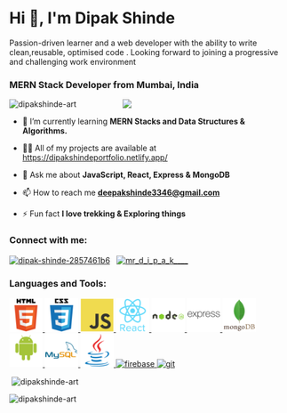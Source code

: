 <h1 align="left">Hi 👋, I'm Dipak Shinde</h1>
Passion-driven learner and a web developer with the ability to write clean,reusable, optimised code .
Looking forward to joining a progressive and challenging work environment
<h3 align="left">MERN Stack Developer from Mumbai, India</h3> <img align="right" width="300" src="https://i.pinimg.com/originals/54/e3/7d/54e37d8074ebcde1d96c77d7b2a7f310.gif" />

<p align="left"> <img src="https://komarev.com/ghpvc/?username=dipakshinde-art&label=Profile%20views&color=0e75b6&style=flat" alt="dipakshinde-art" /> </p>

- 🌱 I’m currently learning **MERN Stacks and Data Structures & Algorithms.**

 - 👨‍💻 All of my projects are available at https://dipakshindeportfolio.netlify.app/

- 💬 Ask me about **JavaScript, React, Express & MongoDB**

- 📫 How to reach me **deepakshinde3346@gmail.com**

- ⚡ Fun fact **I love trekking & Exploring things**

<h3 align="left">Connect with me:</h3>
<p align="left">
<a href="https://linkedin.com/in/dipak-shinde-2857461b6" target="blank"><img align="center" src="https://raw.githubusercontent.com/rahuldkjain/github-profile-readme-generator/master/src/images/icons/Social/linked-in-alt.svg" alt="dipak-shinde-2857461b6" height="50" width="40" /></a>  &#160
<a href="https://instagram.com/mr_d_i_p_a_k____" target="blank"><img align="center" src="https://raw.githubusercontent.com/rahuldkjain/github-profile-readme-generator/master/src/images/icons/Social/instagram.svg" alt="mr_d_i_p_a_k____" height="50" width="40" /></a>
</p>

<h3 align="left" border="1px solid #ccc">Languages and Tools:</h3>
<p align="left">
<a href="https://www.w3.org/html/" target="_blank" rel="noreferrer"> <img src="https://raw.githubusercontent.com/devicons/devicon/master/icons/html5/html5-original-wordmark.svg" alt="html5" width="60" height="60"/> </a><a href="https://www.w3schools.com/css/" target="_blank" rel="noreferrer"> <img src="https://raw.githubusercontent.com/devicons/devicon/master/icons/css3/css3-original-wordmark.svg" alt="css3" width="60" height="60"/> </a> 
<a href="https://developer.mozilla.org/en-US/docs/Web/JavaScript" target="_blank" rel="noreferrer"> <img src="https://raw.githubusercontent.com/devicons/devicon/master/icons/javascript/javascript-original.svg" alt="javascript" width="60" height="60"/> </a> 
<a href="https://reactjs.org/" target="_blank" rel="noreferrer"> <img src="https://raw.githubusercontent.com/devicons/devicon/master/icons/react/react-original-wordmark.svg" alt="react" width="60" height="60"/> </a> <a href="https://nodejs.org" target="_blank" rel="noreferrer"> <img src="https://raw.githubusercontent.com/devicons/devicon/master/icons/nodejs/nodejs-original-wordmark.svg" alt="nodejs" width="60" height="60"/> </a>
<a href="https://expressjs.com" target="_blank" rel="noreferrer"> <img src="https://raw.githubusercontent.com/devicons/devicon/master/icons/express/express-original-wordmark.svg" alt="express" width="60" height="60"/> </a> 
<a href="https://www.mongodb.com/" target="_blank" rel="noreferrer"> <img src="https://raw.githubusercontent.com/devicons/devicon/master/icons/mongodb/mongodb-original-wordmark.svg" alt="mongodb" width="60" height="60"/> </a>
<a href="https://developer.android.com" target="_blank" rel="noreferrer"> <img src="https://raw.githubusercontent.com/devicons/devicon/master/icons/android/android-original-wordmark.svg" alt="android" width="60" height="60"/> </a>
<a href="https://www.mysql.com/" target="_blank" rel="noreferrer"> <img src="https://raw.githubusercontent.com/devicons/devicon/master/icons/mysql/mysql-original-wordmark.svg" alt="mysql" width="60" height="60"/> </a>
<a href="https://www.java.com" target="_blank" rel="noreferrer"> <img src="https://raw.githubusercontent.com/devicons/devicon/master/icons/java/java-original.svg" alt="java" width="60" height="60"/> </a>  <a href="https://firebase.google.com/" target="_blank" rel="noreferrer"> <img src="https://www.vectorlogo.zone/logos/firebase/firebase-icon.svg" alt="firebase" width="60" height="60"/> </a> <a href="https://git-scm.com/" target="_blank" rel="noreferrer"> <img src="https://www.vectorlogo.zone/logos/git-scm/git-scm-icon.svg" alt="git" width="60" height="60"/> </a> 

 </p>
 
<p>&nbsp;<img align="center" src="https://github-readme-stats.vercel.app/api?username=dipakshinde-art&show_icons=true&locale=en" alt="dipakshinde-art" /></p>

<p><img align="left" src="https://github-readme-stats.vercel.app/api/top-langs?username=dipakshinde-art&show_icons=true&locale=en&layout=compact" alt="dipakshinde-art" /></p>
&#160 &#160




